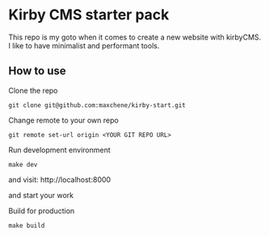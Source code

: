 # Kirby CMS starter pack

This repo is my goto when it comes to create a new website with kirbyCMS.
I like to have minimalist and performant tools.

## How to use

Clone the repo

`git clone git@github.com:maxchene/kirby-start.git`

Change remote to your own repo

`git remote set-url origin <YOUR GIT REPO URL>`

Run development environment

`make dev`

and visit: http://localhost:8000

and start your work

Build for production

`make build`

